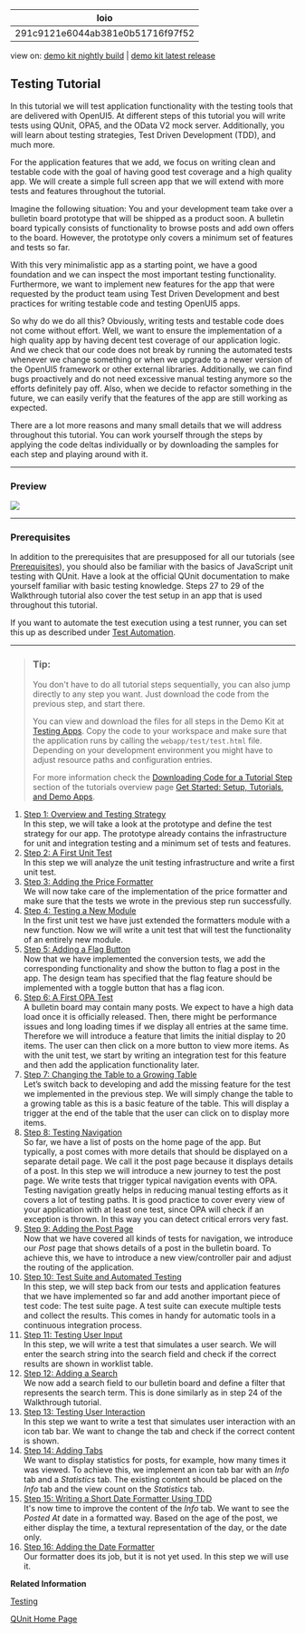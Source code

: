 <!-- loio291c9121e6044ab381e0b51716f97f52 -->

| loio |
| -----|
| 291c9121e6044ab381e0b51716f97f52 |

<div id="loio">

view on: [demo kit nightly build](https://sdk.openui5.org/nightly/#/topic/291c9121e6044ab381e0b51716f97f52) | [demo kit latest release](https://sdk.openui5.org/topic/291c9121e6044ab381e0b51716f97f52)</div>

## Testing Tutorial

In this tutorial we will test application functionality with the testing tools that are delivered with OpenUI5. At different steps of this tutorial you will write tests using QUnit, OPA5, and the OData V2 mock server. Additionally, you will learn about testing strategies, Test Driven Development \(TDD\), and much more.

For the application features that we add, we focus on writing clean and testable code with the goal of having good test coverage and a high quality app. We will create a simple full screen app that we will extend with more tests and features throughout the tutorial.

Imagine the following situation: You and your development team take over a bulletin board prototype that will be shipped as a product soon. A bulletin board typically consists of functionality to browse posts and add own offers to the board. However, the prototype only covers a minimum set of features and tests so far.

With this very minimalistic app as a starting point, we have a good foundation and we can inspect the most important testing functionality. Furthermore, we want to implement new features for the app that were requested by the product team using Test Driven Development and best practices for writing testable code and testing OpenUI5 apps.

So why do we do all this? Obviously, writing tests and testable code does not come without effort. Well, we want to ensure the implementation of a high quality app by having decent test coverage of our application logic. And we check that our code does not break by running the automated tests whenever we change something or when we upgrade to a newer version of the OpenUI5 framework or other external libraries. Additionally, we can find bugs proactively and do not need excessive manual testing anymore so the efforts definitely pay off. Also, when we decide to refactor something in the future, we can easily verify that the features of the app are still working as expected.

There are a lot more reasons and many small details that we will address throughout this tutorial. You can work yourself through the steps by applying the code deltas individually or by downloading the samples for each step and playing around with it.

***

### Preview

![](images/loio89001ea1e4ab4529b8d412ee683b9744_HiRes.png)

***

### Prerequisites

In addition to the prerequisites that are presupposed for all our tutorials \(see [Prerequisites](Get_Started_Setup_Tutorials_and_Demo_Apps_8b49fc1.md#loio8b49fc198bf04b2d9800fc37fecbb218__tutorials_prerequisites)\), you should also be familiar with the basics of JavaScript unit testing with QUnit. Have a look at the official QUnit documentation to make yourself familiar with basic testing knowledge. Steps 27 to 29 of the Walkthrough tutorial also cover the test setup in an app that is used throughout this tutorial.

If you want to automate the test execution using a test runner, you can set this up as described under [Test Automation](Test_Automation_ae44824.md#loioae448243822448d8ba04b4784f4b09a0).

***

> ### Tip:  
> You don't have to do all tutorial steps sequentially, you can also jump directly to any step you want. Just download the code from the previous step, and start there.
> 
> You can view and download the files for all steps in the Demo Kit at [Testing Apps](https://sdk.openui5.org/entity/sap.m.tutorial.testing). Copy the code to your workspace and make sure that the application runs by calling the `webapp/test/test.html` file. Depending on your development environment you might have to adjust resource paths and configuration entries.
> 
> For more information check the [Downloading Code for a Tutorial Step](Get_Started_Setup_Tutorials_and_Demo_Apps_8b49fc1.md#loio8b49fc198bf04b2d9800fc37fecbb218__tutorials_download) section of the tutorials overview page [Get Started: Setup, Tutorials, and Demo Apps](Get_Started_Setup_Tutorials_and_Demo_Apps_8b49fc1.md).

1.  [Step 1: Overview and Testing Strategy](Step_1_Overview_and_Testing_Strategy_ab134ef.md "In this step, we will take a look at the prototype and define the test strategy for
		our app. The prototype already contains the infrastructure for unit and integration testing
		and a minimum set of tests and features.")  
In this step, we will take a look at the prototype and define the test strategy for our app. The prototype already contains the infrastructure for unit and integration testing and a minimum set of tests and features.
2.  [Step 2: A First Unit Test](Step_2_A_First_Unit_Test_b81736e.md "In this step we will analyze the unit testing infrastructure and write a first unit
		test. ")  
In this step we will analyze the unit testing infrastructure and write a first unit test.
3.  [Step 3: Adding the Price Formatter](Step_3_Adding_the_Price_Formatter_2bf4892.md "We will now take care of the implementation of the price formatter and make sure that
		the tests we wrote in the previous step run successfully. ")  
We will now take care of the implementation of the price formatter and make sure that the tests we wrote in the previous step run successfully.
4.  [Step 4: Testing a New Module](Step_4_Testing_a_New_Module_a5bb7a6.md "In the first unit test we have just extended the formatters module with a new
		function. Now we will write a unit test that will test the functionality of an entirely new
		module. ")  
In the first unit test we have just extended the formatters module with a new function. Now we will write a unit test that will test the functionality of an entirely new module.
5.  [Step 5: Adding a Flag Button](Step_5_Adding_a_Flag_Button_69a25bf.md "Now that we have implemented the conversion tests, we add the corresponding
		functionality and show the button to flag a post in the app. The design team has specified
		that the flag feature should be implemented with a toggle button that has a flag
		icon.")  
Now that we have implemented the conversion tests, we add the corresponding functionality and show the button to flag a post in the app. The design team has specified that the flag feature should be implemented with a toggle button that has a flag icon.
6.  [Step 6: A First OPA Test](Step_6_A_First_OPA_Test_1b47457.md "A bulletin board may contain many posts. We expect to have a high data load once it
		is officially released. Then, there might be performance issues and long loading times if we
		display all entries at the same time. Therefore we will introduce a feature that limits the
		initial display to 20 items. The user can then click on a more button to view more items. As
		with the unit test, we start by writing an integration test for this feature and then add
		the application functionality later.")  
A bulletin board may contain many posts. We expect to have a high data load once it is officially released. Then, there might be performance issues and long loading times if we display all entries at the same time. Therefore we will introduce a feature that limits the initial display to 20 items. The user can then click on a more button to view more items. As with the unit test, we start by writing an integration test for this feature and then add the application functionality later.
7.  [Step 7: Changing the Table to a Growing Table](Step_7_Changing_the_Table_to_a_Growing_Table_016e0d4.md "Let’s switch back to developing and add the missing feature for the test we
		implemented in the previous step. We will simply change the table to a growing table as this
		is a basic feature of the table. This will display a trigger at the end of the table that
		the user can click on to display more items.")  
Let’s switch back to developing and add the missing feature for the test we implemented in the previous step. We will simply change the table to a growing table as this is a basic feature of the table. This will display a trigger at the end of the table that the user can click on to display more items.
8.  [Step 8: Testing Navigation](Step_8_Testing_Navigation_10592af.md "So far, we have a list of posts on the home page of the app. But typically, a
			post comes with more details that should be displayed on a separate detail page. We call
			it the post page because it displays details of a post. In this step we will introduce a new journey to test the post page. We write
			tests that trigger typical navigation events with OPA. Testing navigation greatly helps
			in reducing manual testing efforts as it covers a lot of testing paths. It is good
			practice to cover every view of your application with at least one test, since OPA will
			check if an exception is thrown. In this way you can detect critical errors very
			fast.")  
So far, we have a list of posts on the home page of the app. But typically, a post comes with more details that should be displayed on a separate detail page. We call it the post page because it displays details of a post. In this step we will introduce a new journey to test the post page. We write tests that trigger typical navigation events with OPA. Testing navigation greatly helps in reducing manual testing efforts as it covers a lot of testing paths. It is good practice to cover every view of your application with at least one test, since OPA will check if an exception is thrown. In this way you can detect critical errors very fast.
9.  [Step 9: Adding the Post Page](Step_9_Adding_the_Post_Page_4a9f063.md "Now that we have covered all kinds of tests for navigation, we introduce our
			Post page that shows details of a post in the bulletin board. To
		achieve this, we have to introduce a new view/controller pair and adjust the routing of the
		application.")  
Now that we have covered all kinds of tests for navigation, we introduce our *Post* page that shows details of a post in the bulletin board. To achieve this, we have to introduce a new view/controller pair and adjust the routing of the application.
10. [Step 10: Test Suite and Automated Testing](Step_10_Test_Suite_and_Automated_Testing_07c97a2.md "In this step, we will step back from our tests and application features that we have
		implemented so far and add another important piece of test code: The test suite page. A test
		suite can execute multiple tests and collect the results. This comes in handy for automatic
		tools in a continuous integration process.")  
In this step, we will step back from our tests and application features that we have implemented so far and add another important piece of test code: The test suite page. A test suite can execute multiple tests and collect the results. This comes in handy for automatic tools in a continuous integration process.
11. [Step 11: Testing User Input](Step_11_Testing_User_Input_92959b1.md "In this step, we will write a test that simulates a user search. We will enter the
		search string into the search field and check if the correct results are shown in worklist
		table.")  
In this step, we will write a test that simulates a user search. We will enter the search string into the search field and check if the correct results are shown in worklist table.
12. [Step 12: Adding a Search](Step_12_Adding_a_Search_0c270b4.md "We now add a search field to our bulletin board and define a filter that represents
		the search term. This is done similarly as in step 24 of the Walkthrough
		tutorial.")  
We now add a search field to our bulletin board and define a filter that represents the search term. This is done similarly as in step 24 of the Walkthrough tutorial.
13. [Step 13: Testing User Interaction](Step_13_Testing_User_Interaction_19ccd47.md "In this step we want to write a test that simulates user interaction with an icon tab
		bar. We want to change the tab and check if the correct content is shown.")  
In this step we want to write a test that simulates user interaction with an icon tab bar. We want to change the tab and check if the correct content is shown.
14. [Step 14: Adding Tabs](Step_14_Adding_Tabs_6e9c6bd.md "We want to display statistics for posts, for example, how many times it was viewed. To
      achieve this, we implement an icon tab bar with an Info tab and a
         Statistics tab. The existing content should be placed on the
         Info tab and the view count on the Statistics
      tab.")  
We want to display statistics for posts, for example, how many times it was viewed. To achieve this, we implement an icon tab bar with an *Info* tab and a *Statistics* tab. The existing content should be placed on the *Info* tab and the view count on the *Statistics* tab.
15. [Step 15: Writing a Short Date Formatter Using TDD](Step_15_Writing_a_Short_Date_Formatter_Using_TDD_bc4114a.md "It's now time to improve the content of the Info tab. We want
		to see the Posted At date in a formatted way. Based on the age of the
		post, we either display the time, a textural representation of the day, or the date only. ")  
It's now time to improve the content of the *Info* tab. We want to see the *Posted At* date in a formatted way. Based on the age of the post, we either display the time, a textural representation of the day, or the date only.
16. [Step 16: Adding the Date Formatter](Step_16_Adding_the_Date_Formatter_2ca583d.md "Our formatter does its job, but it is not yet used. In this step we will use
		it.")  
Our formatter does its job, but it is not yet used. In this step we will use it.

**Related Information**  


[Testing](Testing_7cdee40.md "OpenUI5 provides several testing options, like to unit and integration tests and the OData V2 mock server.")

[QUnit Home Page](https://qunitjs.com/)

